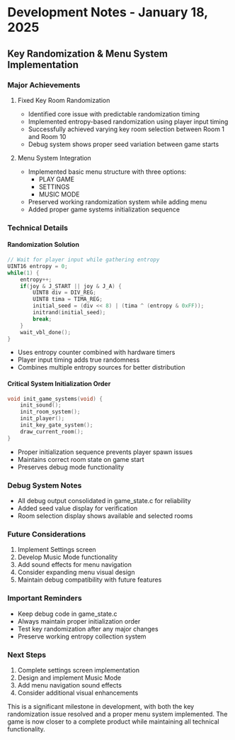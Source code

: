 # Development Notes - January 18, 2025

## Key Randomization & Menu System Implementation

### Major Achievements
1. Fixed Key Room Randomization
   - Identified core issue with predictable randomization timing
   - Implemented entropy-based randomization using player input timing
   - Successfully achieved varying key room selection between Room 1 and Room 10
   - Debug system shows proper seed variation between game starts

2. Menu System Integration
   - Implemented basic menu structure with three options:
     - PLAY GAME
     - SETTINGS
     - MUSIC MODE
   - Preserved working randomization system while adding menu
   - Added proper game systems initialization sequence

### Technical Details

#### Randomization Solution
```c
// Wait for player input while gathering entropy
UINT16 entropy = 0;
while(1) {
    entropy++;
    if(joy & J_START || joy & J_A) {
        UINT8 div = DIV_REG;
        UINT8 tima = TIMA_REG;
        initial_seed = (div << 8) | (tima ^ (entropy & 0xFF));
        initrand(initial_seed);
        break;
    }
    wait_vbl_done();
}
```
- Uses entropy counter combined with hardware timers
- Player input timing adds true randomness
- Combines multiple entropy sources for better distribution

#### Critical System Initialization Order
```c
void init_game_systems(void) {
    init_sound();
    init_room_system();
    init_player();
    init_key_gate_system();
    draw_current_room();
}
```
- Proper initialization sequence prevents player spawn issues
- Maintains correct room state on game start
- Preserves debug mode functionality

### Debug System Notes
- All debug output consolidated in game_state.c for reliability
- Added seed value display for verification
- Room selection display shows available and selected rooms

### Future Considerations
1. Implement Settings screen
2. Develop Music Mode functionality
3. Add sound effects for menu navigation
4. Consider expanding menu visual design
5. Maintain debug compatibility with future features

### Important Reminders
- Keep debug code in game_state.c
- Always maintain proper initialization order
- Test key randomization after any major changes
- Preserve working entropy collection system

### Next Steps
1. Complete settings screen implementation
2. Design and implement Music Mode
3. Add menu navigation sound effects
4. Consider additional visual enhancements

This is a significant milestone in development, with both the key randomization issue resolved and a proper menu system implemented. The game is now closer to a complete product while maintaining all technical functionality.